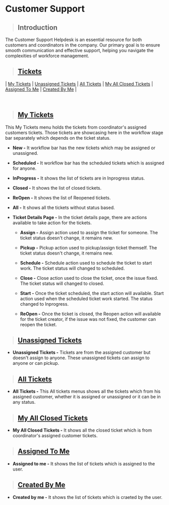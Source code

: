 # **Customer Support**

> ## **Introduction**

The Customer Support Helpdesk is an essential resource for both customers and coordinators in the company. Our primary goal is to ensure smooth communication and effective support, helping you navigate the complexities of workforce management.

> ## **[Tickets](#customer-support)**

| [My Tickets](#my-tickets) | [Unassigned Tickets](#unassigned-tickets) | [All Tickets](#all-tickets) | [My All Closed Tickets](#my-all-closed-tickets) | [Assigned To Me](#assigned-to-me) | [Created By Me](#created-by-me) |

<br>

> ## **[My Tickets](#tickets)**

This My Tickets menu holds the tickets from coordinator's assigned customers tickets. Those tickets are showcasing here in the workflow stage bar separately which depends on the ticket status.

- **New -** It workflow bar has the new tickets which may be assigned or unassigned.

- **Scheduled -** It workflow bar has the scheduled tickets which is assigned for anyone.

- **InProgress -** It shows the list of tickets are in Inprogress status.

- **Closed -** It shows the list of closed tickets.

- **ReOpen -** It shows the list of Reopened tickets.

- **All -** It shows all the tickets without status based.

- **Ticket Details Page -** In the ticket details page, there are actions available to take action for the tickets.

  - **Assign -** Assign action used to assign the ticket for someone. The ticket status doesn't change, it remains new.

  - **Pickup -** Pickup action used to pickup/assign ticket themself. The ticket status doesn't change, it remains new.


  - **Schedule -** Schedule action used to schedule the ticket to start work. The ticket status will changed to scheduled.

  - **Close -** Close action used to close the ticket, once the issue fixed. The ticket status will changed to closed.

  - **Start -** Once the ticket scheduled, the start action will available. Start action used when the scheduled ticket work started. The status changed to Inprogress.

  - **ReOpen -** Once the ticket is closed, the Reopen action will available for the ticket creator, if the issue was not fixed, the customer can reopen the ticket.

> ## **[Unassigned Tickets](#my-tickets)**

- **Unassigned Tickets -** Tickets are from the assigned customer but doesn't assign to anyone. These unassigned tickets can assign to anyone or can pickup.

> ## **[All Tickets](#unassigned-tickets)**

- **All Tickets -** This All tickets menus shows all the tickets which from his assigned customer, whether it is assigned or unassigned or it can be in any status.

> ## **[My All Closed Tickets](#all-tickets)**

- **My All Closed Tickets -** It shows all the closed ticket which is from coordinator's assigned customer tickets.

> ## **[Assigned To Me](#my-all-closed-tickets)**

- **Assigned to me -** It shows the list of tickets which is assigned to the user.

> ## **[Created By Me](#assigned-to-me)**

- **Created by me -** It shows the list of tickets which is craeted by the user.